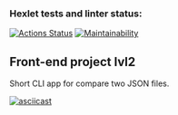 ### Hexlet tests and linter status:
[![Actions Status](https://github.com/WilDwMe/frontend-project-lvl2/workflows/hexlet-check/badge.svg)](https://github.com/WilDwMe/frontend-project-lvl2/actions)
[![Maintainability](https://api.codeclimate.com/v1/badges/6b273f6684700ce7078a/maintainability)](https://codeclimate.com/github/WilDwMe/frontend-project-lvl2/maintainability)

## Front-end project lvl2
 Short CLI app for compare two JSON files.

[![asciicast](https://asciinema.org/a/Uy5wcBh0alEmgd8mZ2h4bys9V.svg)](https://asciinema.org/a/Uy5wcBh0alEmgd8mZ2h4bys9V)
